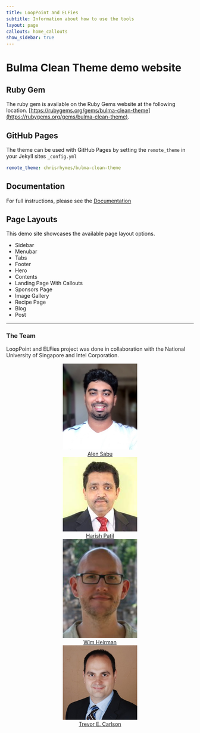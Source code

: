 ```yaml
---
title: LoopPoint and ELFies
subtitle: Information about how to use the tools
layout: page
callouts: home_callouts
show_sidebar: true
---
```


# Bulma Clean Theme demo website


## Ruby Gem

The ruby gem is available on the Ruby Gems website at the following location. [https://rubygems.org/gems/bulma-clean-theme](https://rubygems.org/gems/bulma-clean-theme).

## GitHub Pages

The theme can be used with GitHub Pages by setting the `remote_theme` in your Jekyll sites `_config.yml`

```yml
remote_theme: chrisrhymes/bulma-clean-theme
```

## Documentation

For full instructions, please see the [Documentation](/bulma-clean-theme/docs/)

## Page Layouts

This demo site showcases the available page layout options. 

* Sidebar
* Menubar
* Tabs
* Footer
* Hero
* Contents
* Landing Page With Callouts
* Sponsors Page
* Image Gallery
* Recipe Page
* Blog
* Post

<hr>
<h3>The Team</h3>

LoopPoint and ELFies project was done in collaboration with the National University of Singapore and Intel Corporation.


<div class="row">
  <div class="column">
    <center>
      <img src="img/alen.jpeg" width="200">
      <br>
      <a href="https://alenks.github.io" target="_blank"> Alen Sabu </a>
    </center>
  </div>
  <div class="column">
    <center>
      <img src="img/harish.jpeg" width="200">
      <br>
      <a href="https://pages.cs.wisc.edu/~patil" target="_blank"> Harish Patil </a>
    </center>
  </div>

  <div class="column">
    <center>
      <img src="img/wim.jpeg" width="200">
      <br>
      <a href="https://heirman.net" target="_blank"> Wim Heirman </a>
    </center>
  </div>
  <div class="column">
    <center>
      <img src="img/trevor.jpeg" width="200">
      <br>
      <a href="https://www.comp.nus.edu.sg/~tcarlson/" target="_blank"> Trevor E. Carlson </a>
    </center>
  </div>
</div>



